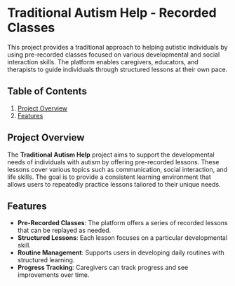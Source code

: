 # Traditional Autism Help - Recorded Classes

This project provides a traditional approach to helping autistic individuals by using pre-recorded classes focused on various developmental and social interaction skills. The platform enables caregivers, educators, and therapists to guide individuals through structured lessons at their own pace.

## Table of Contents

1. [Project Overview](#project-overview)
2. [Features](#features)

## Project Overview

The **Traditional Autism Help** project aims to support the developmental needs of individuals with autism by offering pre-recorded lessons. These lessons cover various topics such as communication, social interaction, and life skills. The goal is to provide a consistent learning environment that allows users to repeatedly practice lessons tailored to their unique needs.

## Features

- **Pre-Recorded Classes**: The platform offers a series of recorded lessons that can be replayed as needed.
- **Structured Lessons**: Each lesson focuses on a particular developmental skill.
- **Routine Management**: Supports users in developing daily routines with structured learning.
- **Progress Tracking**: Caregivers can track progress and see improvements over time.
